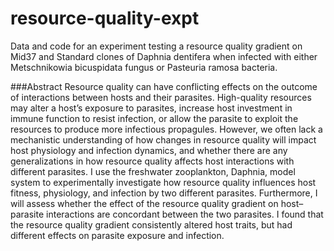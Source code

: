 # resource-quality-expt
Data and code for an experiment testing a resource quality gradient on Mid37 and Standard clones of Daphnia dentifera when infected with either Metschnikowia bicuspidata fungus or Pasteuria ramosa bacteria.

###Abstract
Resource quality can have conflicting effects on the outcome of interactions between hosts and their parasites. High-quality resources may alter a host’s exposure to parasites, increase host investment in immune function to resist infection, or allow the parasite to exploit the resources to produce more infectious propagules. However, we often lack a mechanistic understanding of how changes in resource quality will impact host physiology and infection dynamics, and whether there are any generalizations in how resource quality affects host interactions with different parasites. I use the freshwater zooplankton, Daphnia, model system to experimentally investigate how resource quality influences host fitness, physiology, and infection by two different parasites. Furthermore, I will assess whether the effect of the resource quality gradient on host–parasite interactions are concordant between the two parasites. I found that the resource quality gradient consistently altered host traits, but had different effects on parasite exposure and infection.
